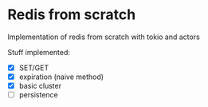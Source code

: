 # Redis from scratch

Implementation of redis from scratch with tokio and actors

Stuff implemented:
- [x] SET/GET
- [x] expiration (naive method)
- [x] basic cluster
- [ ] persistence
